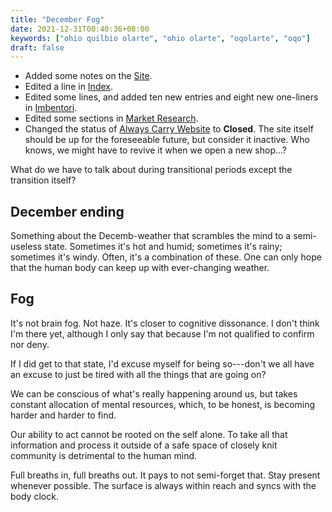 ```yaml
---
title: "December Fog"
date: 2021-12-31T00:40:36+08:00
keywords: ["ohio quilbio olarte", "ohio olarte", "oqolarte", "oqo"]
draft: false
---
```

- Added some notes on the [Site](/site).
- Edited a line in [Index](/).
- Edited some lines, and added ten new entries and eight new one-liners in [Imbentori](imbentori).
- Edited some sections in [Market Research](/mr).
- Changed the status of [Always Carry Website](/alwayscarry) to **Closed**.
The site itself should be up for the foreseeable future, but consider it inactive.
Who knows, we might have to revive it when we open a new shop...?

What do we have to talk about during transitional periods except the transition
itself?

## December ending

Something about the Decemb-weather that scrambles the mind to a semi-useless
state.
Sometimes it's hot and humid; sometimes it's rainy; sometimes it's windy.
Often, it's a combination of these.
One can only hope that the human body can keep up with ever-changing weather.

## Fog

It's not brain fog.
Not haze.
It's closer to cognitive dissonance.
I don't think I'm there yet, although I only say that because I'm not qualified
to confirm nor deny.

If I did get to that state,
I'd excuse myself for being so---don't we all have
an excuse to just be tired with all the things that are going on?

We can be conscious of what's really happening around us,
but takes constant allocation of mental resources,
which, to be honest, is becoming harder and harder to find.

Our ability to act cannot be rooted on the self alone.
To take all that information and process it outside of a safe space of closely knit
community is detrimental to the human mind.

Full breaths in, full breaths out.
It pays to not semi-forget that.
Stay present whenever possible.
The surface is always within reach and syncs with the body clock.
